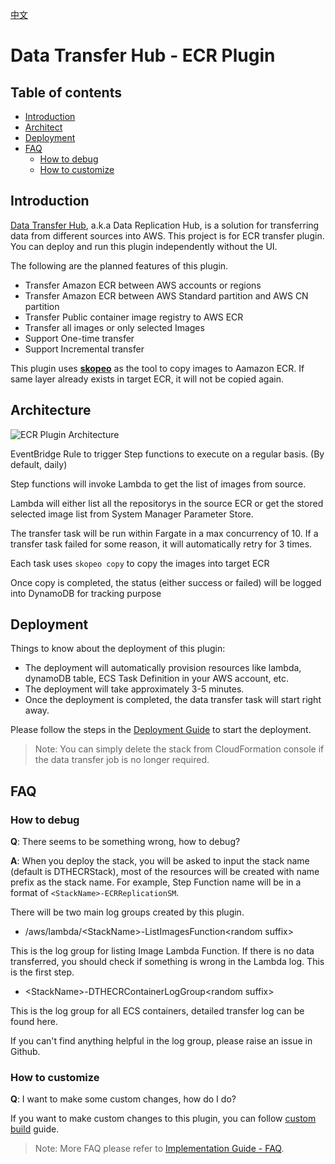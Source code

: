 
[中文](./ECR_PLUGIN_CN.md)

# Data Transfer Hub - ECR Plugin

## Table of contents
* [Introduction](#introduction)
* [Architect](#architect)
* [Deployment](#deployment)
* [FAQ](#faq)
  * [How to debug](#how-to-debug)
  * [How to customize](#how-to-customize)
## Introduction

[Data Transfer Hub](https://github.com/awslabs/data-transfer-hub), a.k.a Data Replication Hub, is a solution for transferring data from different sources into AWS.  This project is for ECR transfer plugin. You can deploy and run this plugin independently without the UI. 

The following are the planned features of this plugin.

- Transfer Amazon ECR between AWS accounts or regions
- Transfer Amazon ECR between AWS Standard partition and AWS CN partition
- Transfer Public container image registry to AWS ECR
- Transfer all images or only selected Images
- Support One-time transfer
- Support Incremental transfer

This plugin uses [**skopeo**](https://github.com/containers/skopeo) as the tool to copy images to Aamazon ECR. If same layer already exists in target ECR, it will not be copied again.


## Architecture

![ECR Plugin Architecture](ecr-plugin-architect.png)

EventBridge Rule to trigger Step functions to execute on a regular basis. (By default, daily)

Step functions will invoke Lambda to get the list of images from source. 

Lambda will either list all the repositorys in the source ECR or get the stored selected image list from System Manager Parameter Store.

The transfer task will be run within Fargate in a max concurrency of 10. If a transfer task failed for some reason, it will automatically retry for 3 times.

Each task uses `skopeo copy` to copy the images into target ECR

Once copy is completed, the status (either success or failed) will be logged into DynamoDB for tracking purpose


## Deployment

Things to know about the deployment of this plugin:

- The deployment will automatically provision resources like lambda, dynamoDB table, ECS Task Definition in your AWS account, etc.
- The deployment will take approximately 3-5 minutes.
- Once the deployment is completed, the data transfer task will start right away.

Please follow the steps in the [Deployment Guide](./docs/DEPLOYMENT_EN.md) to start the deployment.

> Note: You can simply delete the stack from CloudFormation console if the data transfer job is no longer required.

## FAQ
### How to debug

**Q**: There seems to be something wrong, how to debug?

**A**: When you deploy the stack, you will be asked to input the stack name (default is DTHECRStack), most of the resources will be created with name prefix as the stack name.  For example, Step Function name will be in a format of `<StackName>-ECRReplicationSM`.

There will be two main log groups created by this plugin.

- /aws/lambda/&lt;StackName&gt;-ListImagesFunction&lt;random suffix&gt;

This is the log group for listing Image Lambda Function. If there is no data transferred, you should check if something is wrong in the Lambda log. This is the first step.

- &lt;StackName&gt;-DTHECRContainerLogGroup&lt;random suffix&gt;

This is the log group for all ECS containers, detailed transfer log can be found here.

If you can't find anything helpful in the log group, please raise an issue in Github.

### How to customize

**Q**: I want to make some custom changes, how do I do?

If you want to make custom changes to this plugin, you can follow [custom build](CUSTOM_BUILD.md) guide.

> Note: More FAQ please refer to [Implementation Guide - FAQ](https://awslabs.github.io/data-transfer-hub/en/faq/).

